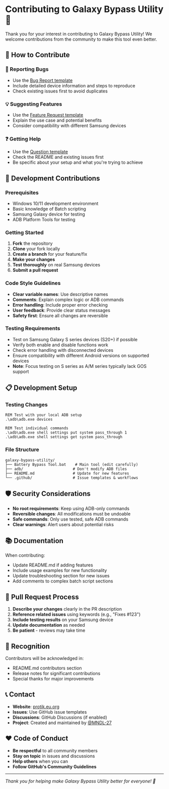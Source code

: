 # Contributing to Galaxy Bypass Utility 🚀

Thank you for your interest in contributing to Galaxy Bypass Utility! We welcome contributions from the community to make this tool even better.

## 🤝 How to Contribute

### 🐛 Reporting Bugs
- Use the [Bug Report template](https://github.com/MNDL-27/galaxy-bypass-utility/issues/new?template=bug_report.md)
- Include detailed device information and steps to reproduce
- Check existing issues first to avoid duplicates

### 💡 Suggesting Features  
- Use the [Feature Request template](https://github.com/MNDL-27/galaxy-bypass-utility/issues/new?template=feature_request.md)
- Explain the use case and potential benefits
- Consider compatibility with different Samsung devices

### ❓ Getting Help
- Use the [Question template](https://github.com/MNDL-27/galaxy-bypass-utility/issues/new?template=question.md)
- Check the README and existing issues first
- Be specific about your setup and what you're trying to achieve

## 🔧 Development Contributions

### Prerequisites
- Windows 10/11 development environment
- Basic knowledge of Batch scripting
- Samsung Galaxy device for testing
- ADB Platform Tools for testing

### Getting Started
1. **Fork** the repository
2. **Clone** your fork locally
3. **Create a branch** for your feature/fix
4. **Make your changes** 
5. **Test thoroughly** on real Samsung devices
6. **Submit a pull request**

### Code Style Guidelines
- **Clear variable names**: Use descriptive names
- **Comments**: Explain complex logic or ADB commands
- **Error handling**: Include proper error checking
- **User feedback**: Provide clear status messages
- **Safety first**: Ensure all changes are reversible

### Testing Requirements
- Test on Samsung Galaxy S series devices (S20+) if possible
- Verify both enable and disable functions work
- Check error handling with disconnected devices
- Ensure compatibility with different Android versions on supported devices
- **Note**: Focus testing on S series as A/M series typically lack GOS support

## 📋 Development Setup

### Testing Changes
```batch
REM Test with your local ADB setup
.\adb\adb.exe devices

REM Test individual commands
.\adb\adb.exe shell settings put system pass_through 1
.\adb\adb.exe shell settings get system pass_through
```

### File Structure
```
galaxy-bypass-utility/
├── Battery Bypass Tool.bat    # Main tool (edit carefully)
├── adb/                      # Don't modify ADB files
├── README.md                 # Update for new features
└── .github/                  # Issue templates & workflows
```

## 🛡️ Security Considerations

- **No root requirements**: Keep using ADB-only commands
- **Reversible changes**: All modifications must be undoable
- **Safe commands**: Only use tested, safe ADB commands
- **Clear warnings**: Alert users about potential risks

## 📚 Documentation

When contributing:
- Update README.md if adding features
- Include usage examples for new functionality
- Update troubleshooting section for new issues
- Add comments to complex batch script sections

## 🚀 Pull Request Process

1. **Describe your changes** clearly in the PR description
2. **Reference related issues** using keywords (e.g., "Fixes #123")
3. **Include testing results** on your Samsung device
4. **Update documentation** as needed
5. **Be patient** - reviews may take time

## 🌟 Recognition

Contributors will be acknowledged in:
- README.md contributors section
- Release notes for significant contributions
- Special thanks for major improvements

## 📞 Contact

- **Website**: [protik.eu.org](https://protik.eu.org)
- **Issues**: Use GitHub issue templates
- **Discussions**: GitHub Discussions (if enabled)
- **Project**: Created and maintained by [@MNDL-27](https://github.com/MNDL-27)

## ❤️ Code of Conduct

- **Be respectful** to all community members
- **Stay on topic** in issues and discussions
- **Help others** when you can
- **Follow GitHub's Community Guidelines**

---

*Thank you for helping make Galaxy Bypass Utility better for everyone! 🎉*